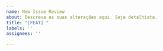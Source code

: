 ```yaml
---
name: New Issue Review
about: Descreva as suas alterações aqui. Seja detalhista.
title: "[FEAT] "
labels: ''
assignees: ''

---
```



